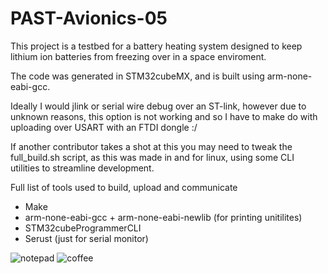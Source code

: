 # PAST-Avionics-05

This project is a testbed for a battery heating system designed to keep lithium ion batteries from freezing over in a space enviroment.

The code was generated in STM32cubeMX, and is built using arm-none-eabi-gcc. 

Ideally I would jlink or serial wire debug over an ST-link, however due to unknown reasons, this option is not working and so I have to make do with uploading over USART with an FTDI dongle :/ 

If another contributor takes a shot at this you may need to tweak the full_build.sh script, as this was made in and for linux, using some CLI utilities to streamline development.

Full list of tools used to build, upload and communicate
 - Make
 - arm-none-eabi-gcc + arm-none-eabi-newlib (for printing unitilites)
 - STM32cubeProgrammerCLI
 - Serust (just for serial monitor)

![notepad](https://cyber.dabamos.de/88x31/vim.vialle.love.anim.gif) ![coffee](https://cyber.dabamos.de/88x31/coffee.gif)


